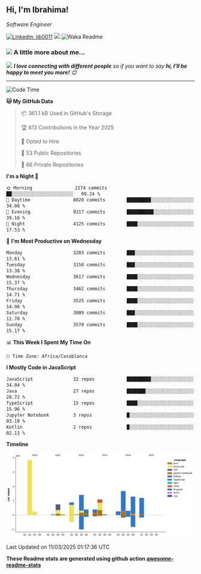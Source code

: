 <h2>Hi, I'm Ibrahima! </h2>
<p><em>Software Engineer 
</em></p>


[![Linkedin: iib0011](https://img.shields.io/badge/-iib0011-blue?style=flat-square&logo=Linkedin&logoColor=white&link=https://www.linkedin.com/in/iib0011/)](https://www.linkedin.com/in/iib0011/)
![](https://visitor-badge.glitch.me/badge?page_id=iib0011)
![Waka Readme](https://github.com/iib0011/iib0011/workflows/Waka%20Readme/badge.svg)


### <img src="https://media.giphy.com/media/VgCDAzcKvsR6OM0uWg/giphy.gif" width="50"> A little more about me...  


<img src="https://media.giphy.com/media/LnQjpWaON8nhr21vNW/giphy.gif" width="60"> <em><b>I love connecting with different people</b> so if you want to say <b>hi, I'll be happy to meet you more!</b> 😊</em>

---
<!--START_SECTION:waka-->
![Code Time](http://img.shields.io/badge/Code%20Time-4%2C517%20hrs%2035%20mins-blue)

**🐱 My GitHub Data** 

> 📦 361.1 kB Used in GitHub's Storage 
 > 
> 🏆 613 Contributions in the Year 2025
 > 
> 💼 Opted to Hire
 > 
> 📜 53 Public Repositories 
 > 
> 🔑 66 Private Repositories 
 > 
**I'm a Night 🦉** 

```text
🌞 Morning                2174 commits        ██░░░░░░░░░░░░░░░░░░░░░░░   09.24 % 
🌆 Daytime                8020 commits        █████████░░░░░░░░░░░░░░░░   34.08 % 
🌃 Evening                9217 commits        ██████████░░░░░░░░░░░░░░░   39.16 % 
🌙 Night                  4125 commits        ████░░░░░░░░░░░░░░░░░░░░░   17.53 % 
```
📅 **I'm Most Productive on Wednesday** 

```text
Monday                   3203 commits        ███░░░░░░░░░░░░░░░░░░░░░░   13.61 % 
Tuesday                  3150 commits        ███░░░░░░░░░░░░░░░░░░░░░░   13.38 % 
Wednesday                3617 commits        ████░░░░░░░░░░░░░░░░░░░░░   15.37 % 
Thursday                 3462 commits        ████░░░░░░░░░░░░░░░░░░░░░   14.71 % 
Friday                   3525 commits        ████░░░░░░░░░░░░░░░░░░░░░   14.98 % 
Saturday                 3009 commits        ███░░░░░░░░░░░░░░░░░░░░░░   12.78 % 
Sunday                   3570 commits        ████░░░░░░░░░░░░░░░░░░░░░   15.17 % 
```


📊 **This Week I Spent My Time On** 

```text
🕑︎ Time Zone: Africa/Casablanca
```

**I Mostly Code in JavaScript** 

```text
JavaScript               32 repos            █████████░░░░░░░░░░░░░░░░   34.04 % 
Java                     27 repos            ███████░░░░░░░░░░░░░░░░░░   28.72 % 
TypeScript               15 repos            ████░░░░░░░░░░░░░░░░░░░░░   15.96 % 
Jupyter Notebook         3 repos             █░░░░░░░░░░░░░░░░░░░░░░░░   03.19 % 
Kotlin                   2 repos             █░░░░░░░░░░░░░░░░░░░░░░░░   02.13 % 
```



**Timeline**

![Lines of Code chart](https://raw.githubusercontent.com/iib0011/iib0011/master/assets/bar_graph.png)


 Last Updated on 11/03/2025 01:17:36 UTC
<!--END_SECTION:waka-->

**These Readme stats are generated using github action [awesome-readme-stats](https://github.com/iib0011/waka-readme-stats)**
